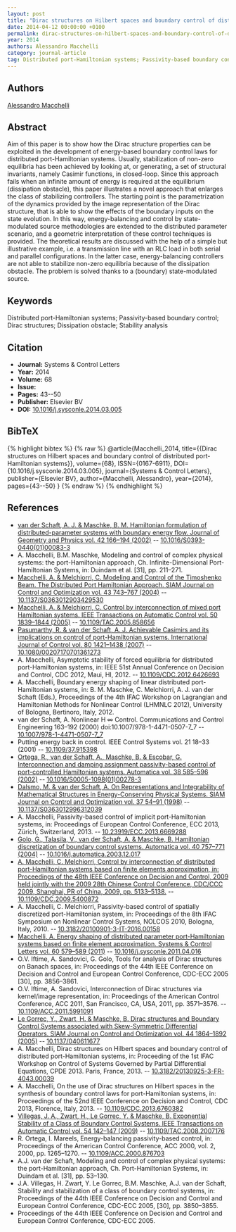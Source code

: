 ```yaml
---
layout: post
title: "Dirac structures on Hilbert spaces and boundary control of distributed port-Hamiltonian systems"
date: 2014-04-12 00:00:00 +0100
permalink: dirac-structures-on-hilbert-spaces-and-boundary-control-of-distributed-port-hamiltonian-systems
year: 2014
authors: Alessandro Macchelli
category: journal-article
tag: Distributed port-Hamiltonian systems; Passivity-based boundary control; Dirac structures; Dissipation obstacle; Stability analysis
---
```

 
## Authors
[Alessandro Macchelli](authors/alessandro-macchelli)
 
## Abstract
Aim of this paper is to show how the Dirac structure properties can be exploited in the development of energy-based boundary control laws for distributed port-Hamiltonian systems. Usually, stabilization of non-zero equilibria has been achieved by looking at, or generating, a set of structural invariants, namely Casimir functions, in closed-loop. Since this approach fails when an infinite amount of energy is required at the equilibrium (dissipation obstacle), this paper illustrates a novel approach that enlarges the class of stabilizing controllers. The starting point is the parametrization of the dynamics provided by the image representation of the Dirac structure, that is able to show the effects of the boundary inputs on the state evolution. In this way, energy-balancing and control by state-modulated source methodologies are extended to the distributed parameter scenario, and a geometric interpretation of these control techniques is provided. The theoretical results are discussed with the help of a simple but illustrative example, i.e. a transmission line with an RLC load in both serial and parallel configurations. In the latter case, energy-balancing controllers are not able to stabilize non-zero equilibria because of the dissipation obstacle. The problem is solved thanks to a (boundary) state-modulated source.
 
## Keywords
Distributed port-Hamiltonian systems; Passivity-based boundary control; Dirac structures; Dissipation obstacle; Stability analysis
 
## Citation
- **Journal:** Systems &amp; Control Letters
- **Year:** 2014
- **Volume:** 68
- **Issue:** 
- **Pages:** 43--50
- **Publisher:** Elsevier BV
- **DOI:** [10.1016/j.sysconle.2014.03.005](https://doi.org/10.1016/j.sysconle.2014.03.005)
 
## BibTeX
{% highlight bibtex %}
{% raw %}
@article{Macchelli_2014,
  title={{Dirac structures on Hilbert spaces and boundary control of distributed port-Hamiltonian systems}},
  volume={68},
  ISSN={0167-6911},
  DOI={10.1016/j.sysconle.2014.03.005},
  journal={Systems &amp; Control Letters},
  publisher={Elsevier BV},
  author={Macchelli, Alessandro},
  year={2014},
  pages={43--50}
}
{% endraw %}
{% endhighlight %}
 
## References
- [van der Schaft, A. J. & Maschke, B. M. Hamiltonian formulation of distributed-parameter systems with boundary energy flow. Journal of Geometry and Physics vol. 42 166–194 (2002)](hamiltonian-formulation-of-distributed-parameter-systems-with-boundary-energy-flow) -- [10.1016/S0393-0440(01)00083-3](https://doi.org/10.1016/S0393-0440(01)00083-3)
- A. Macchelli, B.M. Maschke, Modeling and control of complex physical systems: the port-Hamiltonian approach, Ch. Infinite-Dimensional Port-Hamiltonian Systems, in: Duindam et al. [31], pp. 211–271.
- [Macchelli, A. & Melchiorri, C. Modeling and Control of the Timoshenko Beam. The Distributed Port Hamiltonian Approach. SIAM Journal on Control and Optimization vol. 43 743–767 (2004)](modeling-and-control-of-the-timoshenko-beam-the-distributed-port-hamiltonian-approach) -- [10.1137/S0363012903429530](https://doi.org/10.1137/S0363012903429530)
- [Macchelli, A. & Melchiorri, C. Control by interconnection of mixed port Hamiltonian systems. IEEE Transactions on Automatic Control vol. 50 1839–1844 (2005)](control-by-interconnection-of-mixed-port-hamiltonian-systems) -- [10.1109/TAC.2005.858656](https://doi.org/10.1109/TAC.2005.858656)
- [Pasumarthy, R. & van der Schaft, A. J. Achievable Casimirs and its implications on control of port-Hamiltonian systems. International Journal of Control vol. 80 1421–1438 (2007)](achievable-casimirs-and-its-implications-on-control-of-port-hamiltonian-systems) -- [10.1080/00207170701361273](https://doi.org/10.1080/00207170701361273)
- A. Macchelli, Asymptotic stability of forced equilibria for distributed port-Hamiltonian systems, in: IEEE 51st Annual Conference on Decision and Control, CDC 2012, Maui, HI, 2012. -- [10.1109/CDC.2012.6426693](https://doi.org/10.1109/CDC.2012.6426693)
- A. Macchelli, Boundary energy shaping of linear distributed port-Hamiltonian systems, in: B. M. Maschke, C. Melchiorri, A. J. van der Schaft (Eds.), Proceedings of the 4th IFAC Workshop on Lagrangian and Hamiltonian Methods for Nonlinear Control (LHMNLC 2012), University of Bologna, Bertinoro, Italy, 2012.
- van der Schaft, A. Nonlinear H ∞ Control. Communications and Control Engineering 163–192 (2000) doi:10.1007/978-1-4471-0507-7_7 -- [10.1007/978-1-4471-0507-7_7](https://doi.org/10.1007/978-1-4471-0507-7_7)
- Putting energy back in control. IEEE Control Systems vol. 21 18–33 (2001) -- [10.1109/37.915398](https://doi.org/10.1109/37.915398)
- [Ortega, R., van der Schaft, A., Maschke, B. & Escobar, G. Interconnection and damping assignment passivity-based control of port-controlled Hamiltonian systems. Automatica vol. 38 585–596 (2002)](interconnection-and-damping-assignment-passivity-based-control-of-port-controlled-hamiltonian-systems) -- [10.1016/S0005-1098(01)00278-3](https://doi.org/10.1016/S0005-1098(01)00278-3)
- [Dalsmo, M. & van der Schaft, A. On Representations and Integrability of Mathematical Structures in Energy-Conserving Physical Systems. SIAM Journal on Control and Optimization vol. 37 54–91 (1998)](on-representations-and-integrability-of-mathematical-structures-in-energy-conserving-physical-systems) -- [10.1137/S0363012996312039](https://doi.org/10.1137/S0363012996312039)
- A. Macchelli, Passivity-based control of implicit port-Hamiltonian systems, in: Proceedings of European Control Conference, ECC 2013, Zürich, Switzerland, 2013. -- [10.23919/ECC.2013.6669288](https://doi.org/10.23919/ECC.2013.6669288)
- [Golo, G., Talasila, V., van der Schaft, A. & Maschke, B. Hamiltonian discretization of boundary control systems. Automatica vol. 40 757–771 (2004)](hamiltonian-discretization-of-boundary-control-systems) -- [10.1016/j.automatica.2003.12.017](https://doi.org/10.1016/j.automatica.2003.12.017)
- [A. Macchelli, C. Melchiorri, Control by interconnection of distributed port-Hamiltonian systems based on finite elements approximation, in: Proceedings of the 48th IEEE Conference on Decision and Control, 2009 held jointly with the 2009 28th Chinese Control Conference, CDC/CCC 2009, Shanghai, PR of China, 2009, pp. 5133–5138.](control-by-interconnection-of-distributed-port-hamiltonian-systems-based-on-finite-elements-approximation) -- [10.1109/CDC.2009.5400872](https://doi.org/10.1109/CDC.2009.5400872)
- A. Macchelli, C. Melchiorri, Passivity-based control of spatially discretized port-Hamiltonian system, in: Proceedings of the 8th IFAC Symposium on Nonlinear Control Systems, NOLCOS 2010, Bologna, Italy, 2010. -- [10.3182/20100901-3-IT-2016.00158](https://doi.org/10.3182/20100901-3-IT-2016.00158)
- [Macchelli, A. Energy shaping of distributed parameter port-Hamiltonian systems based on finite element approximation. Systems &amp; Control Letters vol. 60 579–589 (2011)](energy-shaping-of-distributed-parameter-port-hamiltonian-systems-based-on-finite-element-approximation) -- [10.1016/j.sysconle.2011.04.016](https://doi.org/10.1016/j.sysconle.2011.04.016)
- O.V. Iftime, A. Sandovici, G. Golo, Tools for analysis of Dirac structures on Banach spaces, in: Proceedings of the 44th IEEE Conference on Decision and Control and European Control Conference, CDC-ECC 2005 [30], pp. 3856–3861.
- O.V. Iftime, A. Sandovici, Interconnection of Dirac structures via kernel/image representation, in: Proceedings of the American Control Conference, ACC 2011, San Francisco, CA, USA, 2011, pp. 3571–3576. -- [10.1109/ACC.2011.5991091](https://doi.org/10.1109/ACC.2011.5991091)
- [Le Gorrec, Y., Zwart, H. & Maschke, B. Dirac structures and Boundary Control Systems associated with Skew-Symmetric Differential Operators. SIAM Journal on Control and Optimization vol. 44 1864–1892 (2005)](dirac-structures-and-boundary-control-systems-associated-with-skew-symmetric-differential-operators) -- [10.1137/040611677](https://doi.org/10.1137/040611677)
- A. Macchelli, Dirac structures on Hilbert spaces and boundary control of distributed port-Hamiltonian systems, in: Proceeding of the 1st IFAC Workshop on Control of Systems Governed by Partial Differential Equations, CPDE 2013. Paris, France, 2013. -- [10.3182/20130925-3-FR-4043.00039](https://doi.org/10.3182/20130925-3-FR-4043.00039)
- A. Macchelli, On the use of Dirac structures on Hilbert spaces in the synthesis of boundary control laws for port-Hamiltonian systems, in: Proceedings of the 52nd IEEE Conference on Decision and Control, CDC 2013, Florence, Italy, 2013. -- [10.1109/CDC.2013.6760382](https://doi.org/10.1109/CDC.2013.6760382)
- [Villegas, J. A., Zwart, H., Le Gorrec, Y. & Maschke, B. Exponential Stability of a Class of Boundary Control Systems. IEEE Transactions on Automatic Control vol. 54 142–147 (2009)](exponential-stability-of-a-class-of-boundary-control-systems) -- [10.1109/TAC.2008.2007176](https://doi.org/10.1109/TAC.2008.2007176)
- R. Ortega, I. Mareels, Energy-balancing passivity-based control, in: Proceedings of the American Control Conference, ACC 2000, vol. 2, 2000, pp. 1265–1270. -- [10.1109/ACC.2000.876703](https://doi.org/10.1109/ACC.2000.876703)
- A.J. van der Schaft, Modeling and control of complex physical systems: the port-Hamiltonian approach, Ch. Port-Hamiltonian Systems, in: Duindam et al. [31], pp. 53–130.
- J.A. Villegas, H. Zwart, Y. Le Gorrec, B.M. Maschke, A.J. van der Schaft, Stability and stabilization of a class of boundary control systems, in: Proceedings of the 44th IEEE Conference on Decision and Control and European Control Conference, CDC-ECC 2005, [30], pp. 3850–3855.
- Proceedings of the 44th IEEE Conference on Decision and Control and European Control Conference, CDC-ECC 2005.

